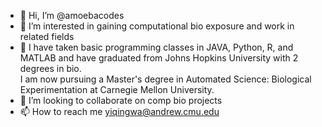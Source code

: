 - 👋 Hi, I’m @amoebacodes
- 👀 I’m interested in gaining computational bio exposure and work in related fields
- 🌱 I have taken basic programming classes in JAVA, Python, R, and MATLAB and have graduated from Johns Hopkins University with 2 degrees in bio.\
     I am now pursuing a Master's degree in Automated Science: Biological Experimentation at Carnegie Mellon University.
- 💞️ I’m looking to collaborate on comp bio projects
- 📫 How to reach me yiqingwa@andrew.cmu.edu

<!---
amoebacodes/amoebacodes is a ✨ special ✨ repository because its `README.md` (this file) appears on your GitHub profile.
You can click the Preview link to take a look at your changes.
--->
